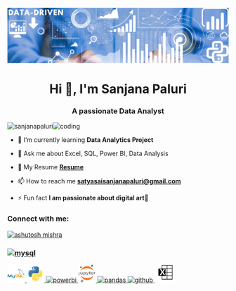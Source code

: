 ![logo](https://github.com/sanjanapaluri/sanjanapaluri/blob/main/1665578614824.jpg)
<h1 align="center">Hi 👋, I'm Sanjana Paluri</h1>
<h3 align="center">A passionate Data Analyst  </h3>
<img align="right"alt="coding"width="400"src="https://media.tenor.com/S59bPkT0pqcAAAAC/programming.gif">
<p align="left"> <img src="https://komarev.com/ghpvc/?username=sanjanapaluri&label=Profile%20views&color=0e75b6&style=flat" alt="sanjanapaluri" /> </p>

- 🔭 I’m currently learning **Data Analytics Project**

- 💬 Ask me about Excel, SQL, Power BI, Data Analysis

- 📄 My Resume [**Resume**](https://drive.google.com/file/d/1v1n7MZUoHkVrTSnVTwyvXvrBSL1PsfeI/view?usp=drive_link)

- 📫 How to reach me **satyasaisanjanapaluri@gmail.com**

- ⚡ Fun fact **I am passionate about digital art🎨**

<h3 align="left">Connect with me:</h3>
<p align="left">
<a href="https://www.linkedin.com/in/satyasaisanjanapaluri/" target="blank"><img align="center" src="https://raw.githubusercontent.com/rahuldkjain/github-profile-readme-generator/master/src/images/icons/Social/linked-in-alt.svg" alt="ashutosh mishra" height="30" width="40" /></a>

</p>

<h3 align="left"> <a href="https://www.languages and tool.com/" target="_blank" rel="noreferrer"> <img src="https://camo.githubusercontent.com/df8aeee93b598a624baa1933297a852db45c5908fa44c9af8529b4c9f8e0de60/68747470733a2f2f696d672e736869656c64732e696f2f62616467652f4c616e67756167657320616e642020746f6f6c732d20f09fa7ae2d6c69676874626c75652e7376673f267374796c653d666f722d7468652d6261646765266c6f676f3d4b757368616c446173266c6f676f436f6c6f723d626c7565" alt="mysql" width="180" height="27"/> </a> </h3>
<p align="left"> <a href="https://www.mysql.com/" target="_blank" rel="noreferrer"> <img src="https://raw.githubusercontent.com/devicons/devicon/master/icons/mysql/mysql-original-wordmark.svg" alt="mysql" width="40" height="40"/> </a> <a href="https://www.python.org" target="_blank" rel="noreferrer"> <img src="https://raw.githubusercontent.com/devicons/devicon/master/icons/python/python-original.svg" alt="python" width="40" height="40"/> </a> <a href="https://www.powerbi.com/" target="_blank" rel="noreferrer"> <img
src="https://camo.githubusercontent.com/19ca15f447e110cae52cdfee93e90f4cb42b5236947667628e81e91e86cd2e46/68747470733a2f2f63646e2e776f726c64766563746f726c6f676f2e636f6d2f6c6f676f732f706f7765722d62692e737667" alt="powerbi" width="40"
height="40"/> </a> <a href="https://www.jupyter.com/" target="_blank" rel="noreferrer"> <img                                              src="https://github.com/devicons/devicon/blob/master/icons/jupyter/jupyter-original-wordmark.svg" alt="jupyter" width="40"
height="40"/> </a> <a href="https://www.pandas.com/" target="_blank"  rel="noreferrer"> <img                                             ="https://raw.githubusercontent.com/devicons/devicon/2ae2a900d2f041da66e950e4d48052658d850630/icons/pandas/pandas-original.svg" alt="pandas" width="40" height = "40" /> </a> <a href="https://www.github.com/" target="_blank" rel="noreferrer"> <img                  src="https://camo.githubusercontent.com/0c5bc676ae2cd4a11eda58b0b6db9623cd45edb8474e9b080b1c8ebdb3370fd6/68747470733a2f2f696d672e69636f6e73382e636f6d2f696f732d676c797068732f3234302f3030303030302f6769746875622e706e67" alt="github" width="40"
height="40"/> </a> 
<a href="https://www.microsoft.com/en-in/microsoft-365/excel" target="_blank" rel="noreferrer"> <img
src="https://raw.githubusercontent.com/microsoft/PowerBI-Icons/2bf1c982fb24528eee1559a96a25eb534c175cfd/SVG/Excel-Workbook.svg" alt="Excel" width="40" height="40"/> </a>                                                                                                  
</p>




